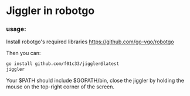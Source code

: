 # Jiggler in robotgo

### usage:
Install robotgo's required libraries https://github.com/go-vgo/robotgo

Then you can:
```bash
go install github.com/f01c33/jiggler@latest
jiggler
```

Your $PATH should include $GOPATH/bin, close the jiggler by holding the mouse on the top-right corner of the screen.

